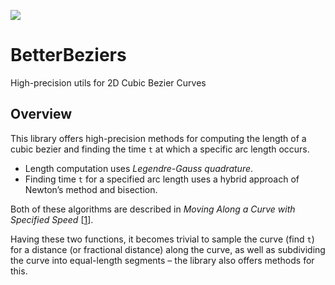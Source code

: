 [![](https://jitpack.io/v/micycle1/BetterBeziers.svg)](https://jitpack.io/#micycle1/BetterBeziers)

# BetterBeziers
High-precision utils for 2D Cubic Bezier Curves

## Overview

This library offers high-precision methods for computing the length of a cubic bezier and finding the time `t` at which a specific arc length occurs.

* Length computation uses _Legendre-Gauss quadrature_.
* Finding time `t` for a specified arc length uses a hybrid approach of Newton’s method and bisection.

Both of these algorithms are described in _Moving Along a Curve with Specified Speed_ [[1]].

Having these two functions, it becomes trivial to sample the curve (find `t`) for a distance (or fractional distance) along the curve, as well as subdividing the curve into equal-length segments – the library also offers methods for this.

[1]: https://www.geometrictools.com/Documentation/MovingAlongCurveSpecifiedSpeed.pdf
